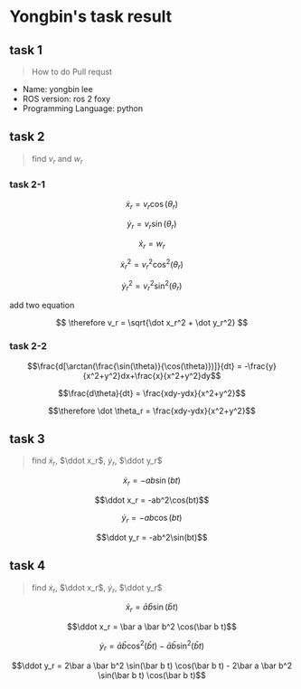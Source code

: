 # Yongbin's task result

## task 1
> How to do Pull requst
- Name: yongbin lee
- ROS version: ros 2 foxy
- Programming Language: python

## task 2
> find $v_r$ and $w_r$

### task 2-1

$$ \dot x_r = v_r \cos(\theta_r) $$

$$ \dot y_r = v_r \sin(\theta_r) $$

$$ \dot x_r = w_r $$

$$ \dot x_r^2 = v_r^2 \cos^2(\theta_r) $$

$$ \dot y_r^2 = v_r^2 \sin^2(\theta_r) $$

add two equation

$$ \therefore v_r = \sqrt{\dot x_r^2 + \dot y_r^2} $$

### task 2-2

$$\frac{d[\arctan(\frac{\sin(\theta)}{\cos(\theta)})]}{dt} = -\frac{y}{x^2+y^2}dx+\frac{x}{x^2+y^2}dy$$

$$\frac{d\theta}{dt} = \frac{xdy-ydx}{x^2+y^2}$$

$$\therefore \dot \theta_r = \frac{xdy-ydx}{x^2+y^2}$$

## task 3
> find $\dot x_r$, $\ddot x_r$, $\dot y_r$, $\ddot y_r$

$$\dot x_r = -ab\sin(bt)$$

$$\ddot x_r = -ab^2\cos(bt)$$

$$\dot y_r = -ab\cos(bt)$$

$$\ddot y_r = -ab^2\sin(bt)$$

## task 4
> find $\dot x_r$, $\ddot x_r$, $\dot y_r$, $\ddot y_r$

$$\dot x_r = \bar a \bar b\sin(\bar b t)$$

$$\ddot x_r = \bar a \bar b^2 \cos(\bar b t)$$

$$\dot y_r = \bar a \bar b\cos^2(\bar b t) - \bar a \bar b\sin^2(\bar b t)$$

$$\ddot y_r = 2\bar a \bar b^2 \sin(\bar b t) \cos(\bar b t) - 2\bar a \bar b^2 \sin(\bar b t) \cos(\bar b t)$$










